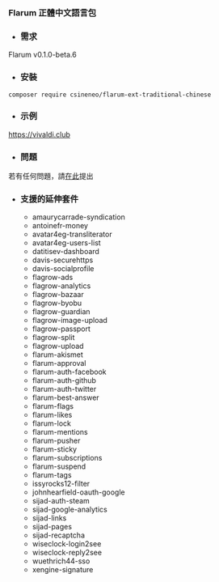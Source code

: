 ### Flarum 正體中文語言包

- ### 需求
Flarum v0.1.0-beta.6

- ### 安裝
```
composer require csineneo/flarum-ext-traditional-chinese
```

- ### 示例
https://vivaldi.club 

- ### 問題
若有任何問題，請[在此](https://vivaldi.club/t/flarum)提出

- ### 支援的延伸套件
  - amaurycarrade-syndication
  - antoinefr-money
  - avatar4eg-transliterator
  - avatar4eg-users-list
  - datitisev-dashboard
  - davis-securehttps
  - davis-socialprofile
  - flagrow-ads
  - flagrow-analytics
  - flagrow-bazaar
  - flagrow-byobu
  - flagrow-guardian
  - flagrow-image-upload
  - flagrow-passport
  - flagrow-split
  - flagrow-upload
  - flarum-akismet
  - flarum-approval
  - flarum-auth-facebook
  - flarum-auth-github
  - flarum-auth-twitter
  - flarum-best-answer
  - flarum-flags
  - flarum-likes
  - flarum-lock
  - flarum-mentions
  - flarum-pusher
  - flarum-sticky
  - flarum-subscriptions
  - flarum-suspend
  - flarum-tags
  - issyrocks12-filter
  - johnhearfield-oauth-google
  - sijad-auth-steam
  - sijad-google-analytics
  - sijad-links
  - sijad-pages
  - sijad-recaptcha
  - wiseclock-login2see
  - wiseclock-reply2see
  - wuethrich44-sso
  - xengine-signature
